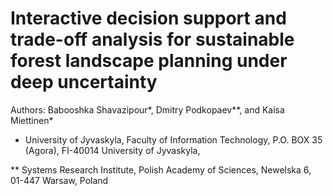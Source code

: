 # Interactive decision support and trade-off analysis for sustainable forest landscape planning under deep uncertainty

Authors: Babooshka Shavazipour*, Dmitry Podkopaev**, and Kaisa Miettinen*

* University of Jyvaskyla, Faculty of Information Technology, P.O. BOX 35 (Agora), FI-40014 University of Jyvaskyla,

** Systems Research Institute, Polish Academy of Sciences, Newelska 6, 01-447 Warsaw, Poland
